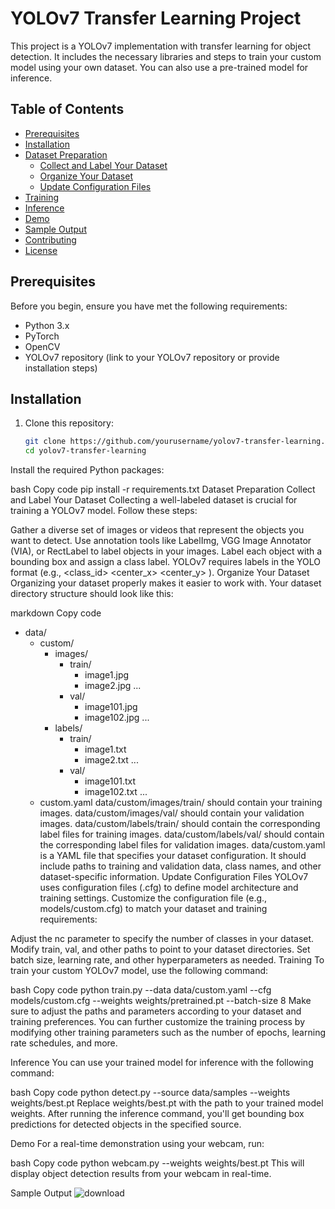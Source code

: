 # YOLOv7 Transfer Learning Project

This project is a YOLOv7 implementation with transfer learning for object detection. It includes the necessary libraries and steps to train your custom model using your own dataset. You can also use a pre-trained model for inference.

## Table of Contents

- [Prerequisites](#prerequisites)
- [Installation](#installation)
- [Dataset Preparation](#dataset-preparation)
  - [Collect and Label Your Dataset](#collect-and-label-your-dataset)
  - [Organize Your Dataset](#organize-your-dataset)
  - [Update Configuration Files](#update-configuration-files)
- [Training](#training)
- [Inference](#inference)
- [Demo](#demo)
- [Sample Output](#sample-output)
- [Contributing](#contributing)
- [License](#license)

## Prerequisites

Before you begin, ensure you have met the following requirements:

- Python 3.x
- PyTorch
- OpenCV
- YOLOv7 repository (link to your YOLOv7 repository or provide installation steps)

## Installation

1. Clone this repository:

   ```bash
   git clone https://github.com/yourusername/yolov7-transfer-learning.git
   cd yolov7-transfer-learning
Install the required Python packages:

bash
Copy code
pip install -r requirements.txt
Dataset Preparation
Collect and Label Your Dataset
Collecting a well-labeled dataset is crucial for training a YOLOv7 model. Follow these steps:

Gather a diverse set of images or videos that represent the objects you want to detect.
Use annotation tools like LabelImg, VGG Image Annotator (VIA), or RectLabel to label objects in your images.
Label each object with a bounding box and assign a class label. YOLOv7 requires labels in the YOLO format (e.g., <class_id> <center_x> <center_y> <width> <height>).
Organize Your Dataset
Organizing your dataset properly makes it easier to work with. Your dataset directory structure should look like this:

markdown
Copy code
- data/
  - custom/
    - images/
      - train/
        - image1.jpg
        - image2.jpg
        ...
      - val/
        - image101.jpg
        - image102.jpg
        ...
    - labels/
      - train/
        - image1.txt
        - image2.txt
        ...
      - val/
        - image101.txt
        - image102.txt
        ...
  - custom.yaml
data/custom/images/train/ should contain your training images.
data/custom/images/val/ should contain your validation images.
data/custom/labels/train/ should contain the corresponding label files for training images.
data/custom/labels/val/ should contain the corresponding label files for validation images.
data/custom.yaml is a YAML file that specifies your dataset configuration. It should include paths to training and validation data, class names, and other dataset-specific information.
Update Configuration Files
YOLOv7 uses configuration files (.cfg) to define model architecture and training settings. Customize the configuration file (e.g., models/custom.cfg) to match your dataset and training requirements:

Adjust the nc parameter to specify the number of classes in your dataset.
Modify train, val, and other paths to point to your dataset directories.
Set batch size, learning rate, and other hyperparameters as needed.
Training
To train your custom YOLOv7 model, use the following command:

bash
Copy code
python train.py --data data/custom.yaml --cfg models/custom.cfg --weights weights/pretrained.pt --batch-size 8
Make sure to adjust the paths and parameters according to your dataset and training preferences. You can further customize the training process by modifying other training parameters such as the number of epochs, learning rate schedules, and more.

Inference
You can use your trained model for inference with the following command:

bash
Copy code
python detect.py --source data/samples --weights weights/best.pt
Replace weights/best.pt with the path to your trained model weights. After running the inference command, you'll get bounding box predictions for detected objects in the specified source.

Demo
For a real-time demonstration using your webcam, run:

bash
Copy code
python webcam.py --weights weights/best.pt
This will display object detection results from your webcam in real-time.

Sample Output
![download](https://github.com/ABHAY1937/yoloV7/assets/130343822/2d67118d-cd1c-4cdc-8596-2c8aad3af2c4)
